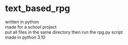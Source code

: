 # text_based_rpg 
written in python  
made for a school project  
put all files in the same directory then run the rpg.py script  
made in python 3.10

